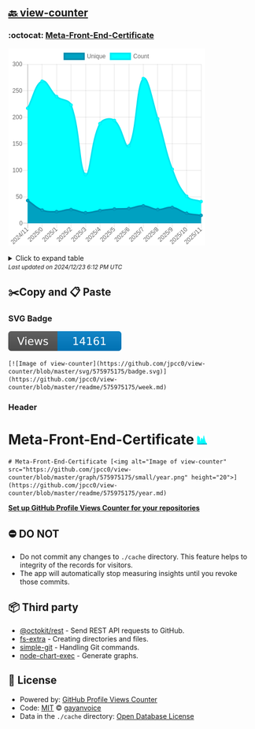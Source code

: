 ## [🔙 view-counter](https://github.com/jpcc0/view-counter)

### :octocat: [Meta-Front-End-Certificate](https://github.com/jpcc0/Meta-Front-End-Certificate)
![Image of view-counter](https://github.com/jpcc0/view-counter/blob/master/graph/575975175/large/year.png)

<details>
	<summary>Click to expand table</summary>
	<h2>:calendar: Year Page Views Table</h2>
<table>
	<tr>
		<th>
			Last Updated
		</th>
		<th>
			Unique
		</th>
		<th>
			Count
		</th>
	</tr>
	<tr>
		<td>
			<code>2024/12/1</code>
		</td>
		<td>
			<code>15</code>
		</td>
		<td>
			<code>41</code>
		</td>
	</tr>
	<tr>
		<td>
			<code>2024/11/1</code>
		</td>
		<td>
			<code>19</code>
		</td>
		<td>
			<code>51</code>
		</td>
	</tr>
	<tr>
		<td>
			<code>2024/10/1</code>
		</td>
		<td>
			<code>30</code>
		</td>
		<td>
			<code>102</code>
		</td>
	</tr>
	<tr>
		<td>
			<code>2024/9/1</code>
		</td>
		<td>
			<code>26</code>
		</td>
		<td>
			<code>197</code>
		</td>
	</tr>
	<tr>
		<td>
			<code>2024/8/1</code>
		</td>
		<td>
			<code>33</code>
		</td>
		<td>
			<code>273</code>
		</td>
	</tr>
	<tr>
		<td>
			<code>2024/7/1</code>
		</td>
		<td>
			<code>28</code>
		</td>
		<td>
			<code>146</code>
		</td>
	</tr>
	<tr>
		<td>
			<code>2024/6/1</code>
		</td>
		<td>
			<code>27</code>
		</td>
		<td>
			<code>194</code>
		</td>
	</tr>
	<tr>
		<td>
			<code>2024/5/1</code>
		</td>
		<td>
			<code>24</code>
		</td>
		<td>
			<code>188</code>
		</td>
	</tr>
	<tr>
		<td>
			<code>2024/4/1</code>
		</td>
		<td>
			<code>20</code>
		</td>
		<td>
			<code>92</code>
		</td>
	</tr>
	<tr>
		<td>
			<code>2024/3/1</code>
		</td>
		<td>
			<code>26</code>
		</td>
		<td>
			<code>223</code>
		</td>
	</tr>
	<tr>
		<td>
			<code>2024/2/1</code>
		</td>
		<td>
			<code>22</code>
		</td>
		<td>
			<code>239</code>
		</td>
	</tr>
	<tr>
		<td>
			<code>2024/1/1</code>
		</td>
		<td>
			<code>25</code>
		</td>
		<td>
			<code>268</code>
		</td>
	</tr>
	<tr>
		<td>
			<code>2023/12/1</code>
		</td>
		<td>
			<code>43</code>
		</td>
		<td>
			<code>217</code>
		</td>
	</tr>
</table>

</details>
<small><i>Last updated on 2024/12/23 6:12 PM UTC</i></small>

## ✂️Copy and 📋 Paste
### SVG Badge
[![Image of view-counter](https://github.com/jpcc0/view-counter/blob/master/svg/575975175/badge.svg)](https://github.com/jpcc0/view-counter/blob/master/readme/575975175/week.md)
```readme
[![Image of view-counter](https://github.com/jpcc0/view-counter/blob/master/svg/575975175/badge.svg)](https://github.com/jpcc0/view-counter/blob/master/readme/575975175/week.md)
```
### Header
# Meta-Front-End-Certificate [<img alt="Image of view-counter" src="https://github.com/jpcc0/view-counter/blob/master/graph/575975175/small/year.png" height="20">](https://github.com/jpcc0/view-counter/blob/master/readme/575975175/year.md)
```readme
# Meta-Front-End-Certificate [<img alt="Image of view-counter" src="https://github.com/jpcc0/view-counter/blob/master/graph/575975175/small/year.png" height="20">](https://github.com/jpcc0/view-counter/blob/master/readme/575975175/year.md)
```
[**Set up GitHub Profile Views Counter for your repositories**](https://github.com/gayanvoice/github-profile-views-counter)
## ⛔ DO NOT
- Do not commit any changes to `./cache` directory. This feature helps to integrity of the records for visitors.
- The app will automatically stop measuring insights until you revoke those commits.
## 📦 Third party

- [@octokit/rest](https://www.npmjs.com/package/@octokit/rest) - Send REST API requests to GitHub.
- [fs-extra](https://www.npmjs.com/package/fs-extra) - Creating directories and files.
- [simple-git](https://www.npmjs.com/package/simple-git) - Handling Git commands.
- [node-chart-exec](https://www.npmjs.com/package/node-chart-exec) - Generate graphs.
## 📄 License
- Powered by: [GitHub Profile Views Counter](https://github.com/gayanvoice/github-profile-views-counter)
- Code: [MIT](./LICENSE) © [gayanvoice](https://github.com/gayanvoice/github-profile-views-counter)
- Data in the `./cache` directory: [Open Database License](https://opendatacommons.org/licenses/odbl/1-0/)